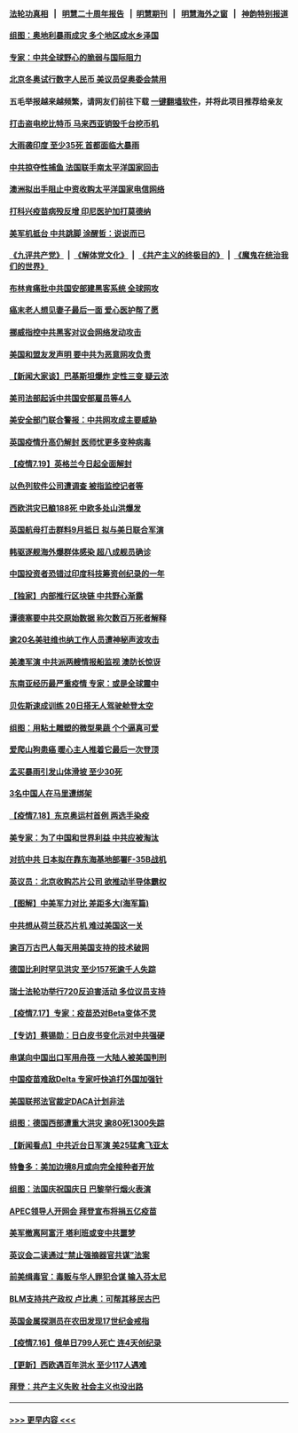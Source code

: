 #### [法轮功真相](https://github.com/gfw-breaker/truth/blob/master/README.md?t=0) &nbsp;&nbsp;|&nbsp;&nbsp; [明慧二十周年报告](https://github.com/gfw-breaker/mh-reports/blob/master/README.md?t=0) &nbsp;&nbsp;|&nbsp;&nbsp;[明慧期刊](https://github.com/gfw-breaker/mh-qikan) &nbsp;&nbsp;|&nbsp;&nbsp; [明慧海外之窗](https://github.com/gfw-breaker/mh-news/blob/master/README.md?t=0) &nbsp;&nbsp;|&nbsp;&nbsp; [神韵特别报道](https://github.com/gfw-breaker/mh-news/blob/master/shenyun.md?t=0)
#### [组图：奥地利暴雨成灾 多个地区成水乡泽国](../pages/nsc418/n13099627.md?t=07201801) 
#### [专家：中共全球野心的脆弱与国际阻力](../pages/nsc418/n13101267.md?t=07201801) 
#### [北京冬奥试行数字人民币 美议员促奥委会禁用](../pages/nsc418/n13099942.md?t=07201801) 
#### 五毛举报越来越频繁，请网友们前往下载 [一键翻墙软件](https://github.com/gfw-breaker/ssr-accounts)，并将此项目推荐给亲友
#### [打击盗电挖比特币 马来西亚销毁千台挖币机](../pages/nsc418/n13099735.md?t=07201801) 
#### [大雨袭印度 至少35死 首都面临大暴雨](../pages/nsc418/n13099882.md?t=07201801) 
#### [中共掠夺性捕鱼 法国联手南太平洋国家回击](../pages/nsc418/n13099676.md?t=07201801) 
#### [澳洲拟出手阻止中资收购太平洋国家电信网络](../pages/nsc418/n13099535.md?t=07201801) 
#### [打科兴疫苗病殁反增 印尼医护加打莫德纳](../pages/nsc418/n13099340.md?t=07201801) 
#### [美军机抵台 中共跳脚 涂醒哲：说说而已](../pages/nsc418/n13099379.md?t=07201801) 
#### [《九评共产党》](https://github.com/begood0513/9ping.md/blob/master/README.md) &nbsp;|&nbsp; [《解体党文化》](../../../../jtdwh.md/blob/master/README.md)  &nbsp;|&nbsp; [《共产主义的终极目的》](../../../../gczydzjmd.md/blob/master/README.md) &nbsp;|&nbsp; [《魔鬼在统治我们的世界》](../../../../mgztzwmdsj.md/blob/master/README.md) 
#### [布林肯痛批中共国安部建黑客系统 全球网攻](../pages/nsc418/n13099506.md?t=07201801) 
#### [癌末老人想见妻子最后一面 爱心医护帮了愿](../pages/nsc418/n13098220.md?t=07201801) 
#### [挪威指控中共黑客对议会网络发动攻击](../pages/nsc418/n13099621.md?t=07201801) 
#### [美国和盟友发声明 要中共为恶意网攻负责](../pages/nsc418/n13099486.md?t=07201801) 
#### [【新闻大家谈】巴基斯坦爆炸 定性三变 疑云浓](../pages/nsc418/n13099122.md?t=07201801) 
#### [美司法部起诉中共国安部雇员等4人](../pages/nsc418/n13099431.md?t=07201801) 
#### [美安全部门联合警报：中共网攻成主要威胁](../pages/nsc418/n13098721.md?t=07201801) 
#### [英国疫情升高仍解封 医师忧更多变种病毒](../pages/nsc418/n13099314.md?t=07201801) 
#### [【疫情7.19】英格兰今日起全面解封](../pages/nsc418/n13098843.md?t=07201801) 
#### [以色列软件公司遭调查 被指监控记者等](../pages/nsc418/n13098746.md?t=07201801) 
#### [西欧洪灾已酿188死 中欧多处山洪爆发](../pages/nsc418/n13098256.md?t=07201801) 
#### [英国航母打击群料9月抵日 拟与美日联合军演](../pages/nsc418/n13097990.md?t=07201801) 
#### [韩驱逐舰海外爆群体感染 超八成舰员确诊](../pages/nsc418/n13097981.md?t=07201801) 
#### [中国投资者恐错过印度科技筹资创纪录的一年](../pages/nsc418/n13084670.md?t=07201801) 
#### [【独家】内部推行区块链 中共野心渐露](../pages/nsc418/n13094145.md?t=07201801) 
#### [谭德塞要中共交原始数据 称欠数百万死者解释](../pages/nsc418/n13097567.md?t=07201801) 
#### [逾20名美驻维也纳工作人员遭神秘声波攻击](../pages/nsc418/n13097477.md?t=07201801) 
#### [美澳军演 中共派两艘情报船监视 澳防长惊讶](../pages/nsc418/n13097237.md?t=07201801) 
#### [东南亚经历最严重疫情 专家：或是全球震中](../pages/nsc418/n13097282.md?t=07201801) 
#### [贝佐斯速成训练 20日搭无人驾驶舱登太空](../pages/nsc418/n13097128.md?t=07201801) 
#### [组图：用粘土雕塑的微型果蔬 个个逼真可爱](../pages/nsc418/n13096570.md?t=07201801) 
#### [爱爬山狗患癌 暖心主人推着它最后一次登顶](../pages/nsc418/n13096603.md?t=07201801) 
#### [孟买暴雨引发山体滑坡 至少30死](../pages/nsc418/n13097044.md?t=07201801) 
#### [3名中国人在马里遭绑架](../pages/nsc418/n13096912.md?t=07201801) 
#### [【疫情7.18】东京奥运村首例 两选手染疫](../pages/nsc418/n13096752.md?t=07201801) 
#### [美专家：为了中国和世界利益 中共应被淘汰](../pages/nsc418/n13082858.md?t=07201801) 
#### [对抗中共 日本拟在靠东海基地部署F-35B战机](../pages/nsc418/n13096059.md?t=07201801) 
#### [英议员：北京收购芯片公司 欲推动半导体霸权](../pages/nsc418/n13095989.md?t=07201801) 
#### [【图解】中美军力对比 差距多大(海军篇)](../pages/nsc418/n13091904.md?t=07201801) 
#### [中共想从荷兰获芯片机 难过美国这一关](../pages/nsc418/n13095864.md?t=07201801) 
#### [逾百万古巴人每天用美国支持的技术破网](../pages/nsc418/n13095873.md?t=07201801) 
#### [德国比利时罕见洪灾 至少157死逾千人失踪](../pages/nsc418/n13095530.md?t=07201801) 
#### [瑞士法轮功举行720反迫害活动 多位议员支持](../pages/nsc418/n13095283.md?t=07201801) 
#### [【疫情7.17】专家：疫苗恐对Beta变体不灵](../pages/nsc418/n13095336.md?t=07201801) 
#### [【专访】蔡锡勋：日白皮书变化示对中共强硬](../pages/nsc418/n13095106.md?t=07201801) 
#### [串谋向中国出口军用舟筏 一大陆人被美国判刑](../pages/nsc418/n13095093.md?t=07201801) 
#### [中国疫苗难敌Delta 专家吁快追打外国加强针](../pages/nsc418/n13095150.md?t=07201801) 
#### [美国联邦法官裁定DACA计划非法](../pages/nsc418/n13094889.md?t=07201801) 
#### [组图：德国西部遭重大洪灾 逾80死1300失踪](../pages/nsc418/n13093185.md?t=07201801) 
#### [【新闻看点】中共近台日军演 美25猛禽飞亚太](../pages/nsc418/n13094168.md?t=07201801) 
#### [特鲁多：美加边境8月或向完全接种者开放](../pages/nsc418/n13094431.md?t=07201801) 
#### [组图：法国庆祝国庆日 巴黎举行烟火表演](../pages/nsc418/n13093629.md?t=07201801) 
#### [APEC领导人开网会 拜登宣布将捐五亿疫苗](../pages/nsc418/n13094382.md?t=07201801) 
#### [美军撤离阿富汗 塔利班或变中共噩梦](../pages/nsc418/n13094370.md?t=07201801) 
#### [英议会二读通过“禁止强摘器官共谋”法案](../pages/nsc418/n13094147.md?t=07201801) 
#### [前美缉毒官：毒贩与华人罪犯合谋 输入芬太尼](../pages/nsc418/n13094090.md?t=07201801) 
#### [BLM支持共产政权 卢比奥：可帮其移民古巴](../pages/nsc418/n13093807.md?t=07201801) 
#### [英国金属探测员在农田发现17世纪金戒指](../pages/nsc418/n13092356.md?t=07201801) 
#### [【疫情7.16】俄单日799人死亡 连4天创纪录](../pages/nsc418/n13093112.md?t=07201801) 
#### [【更新】西欧遇百年洪水 至少117人遇难](../pages/nsc418/n13090843.md?t=07201801) 
#### [拜登：共产主义失败 社会主义也没出路](../pages/nsc418/n13093733.md?t=07201801) 

----
#### [ >>> 更早内容 <<< ](../indexes/nsc418-earlier.md)
